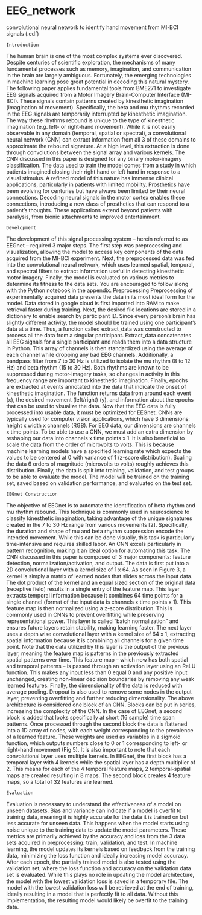 # EEG_network
convolutional neural network to identify hand movement from MI-BCI signals (.edf)

	Introduction
The human brain is one of the most complex systems ever discovered. Despite centuries of scientific exploration, the mechanisms of many fundamental processes such as memory, imagination, and communication in the brain are largely ambiguous. Fortunately, the emerging technologies in machine learning pose great potential in decoding this natural mystery.
	The following paper applies fundamental tools from BME271 to investigate EEG signals acquired from a Motor Imagery Brain-Computer Interface (MI-BCI). These signals contain patterns created by kinesthetic imagination (imagination of movement). Specifically, the beta and mu rhythms recorded in the EEG signals are temporarily interrupted by kinesthetic imagination. The way these rhythms rebound is unique to the type of kinesthetic imagination (e.g. left- or right-hand movement). While it is not easily observable in any domain (temporal, spatial or spectral), a convolutional neural network (CNN) can extract information from all 3 of these domains to approximate the rebound signature. At a high level, this extraction is done through convolutions between the signal array and various kernels. The CNN discussed in this paper is designed for any binary motor-imagery classification. The data used to train the model comes from a study in which patients imagined closing their right hand or left hand in response to a visual stimulus. 
	A refined model of this nature has immense clinical applications, particularly in patients with limited mobility. Prosthetics have been evolving for centuries but have always been limited by their neural connections. Decoding neural signals in the motor cortex enables these connections, introducing a new class of prosthetics that can respond to a patient’s thoughts. These applications extend beyond patients with paralysis, from bionic attachments to improved entertainment. 

	Development
The development of this signal processing system – herein referred to as EEGnet – required 3 major steps. The first step was preprocessing and visualization, allowing the model to access key components of the data acquired from the MI-BCI experiment. Next, the preprocessed data was fed into the convolutional neural network, which uses learned spatial, temporal, and spectral filters to extract information useful in detecting kinesthetic motor imagery. Finally, the model is evaluated on various metrics to determine its fitness to the data sets. You are encouraged to follow along with the Python notebook in the appendix.
	Preprocessing
Preprocessing of experimentally acquired data presents the data in its most ideal form for the model. Data stored in google cloud is first imported into RAM to make retrieval faster during training. Next, the desired file locations are stored in a dictionary to enable search by participant ID. Since every person’s brain has slightly different activity, the model should be trained using one participant’s data at a time. Thus, a function called extract_data was constructed to process all the data from a singular participant. 
	Extract_data concatenates all EEG signals for a single participant and reads them into a data structure in Python. This array of channels is then standardized using the average of each channel while dropping any bad EEG channels. Additionally, a bandpass filter from 7 to 30 Hz is utilized to isolate the mu rhythm (8 to 12 Hz) and beta rhythm (15 to 30 Hz). Both rhythms are known to be suppressed during motor-imagery tasks, so changes in activity in this frequency range are important to kinesthetic imagination. Finally, epochs are extracted at events annotated into the data that indicate the onset of kinesthetic imagination.  The function returns data from around each event (x), the desired movement (left/right) (y), and information about the epochs that can be used to visualize the data. 
	Now that the EEG data is fully processed into usable data, it must be optimized for EEGnet. CNNs are typically used for computer vision applications, which have 3 dimensions: height x width x channels (RGB). For EEG data, our dimensions are channels x time points. To be able to use a CNN, we must add an extra dimension by reshaping our data into channels x time points x 1. It is also beneficial to scale the data from the order of microvolts to volts. This is because machine learning models have a specified learning rate which expects the values to be centered at 0 with variance of 1 (z-score distribution). Scaling the data 6 orders of magnitude (microvolts to volts) roughly achieves this distribution. Finally, the data is split into training, validation, and test groups to be able to evaluate the model. The model will be trained on the training set, saved based on validation performance, and evaluated on the test set. 
 
	EEGnet Construction 
The objective of EEGnet is to automate the identification of beta rhythm and mu rhythm rebound. This technique is commonly used in neuroscience to classify kinesthetic imagination, taking advantage of the unique signatures created in the 7 to 30 Hz range from various movements [2]. Specifically, the duration and shape of mu and beta rhythm suppression encode the intended movement. While this can be done visually, this task is particularly time-intensive and requires skilled labor. An CNN excels particularly in pattern recognition, making it an ideal option for automating this task. The CNN discussed in this paper is composed of 3 major components: feature detection, normalization/activation, and output. 
	The data is first put into a 2D convolutional layer with a kernel size of 1 x 64. As seen in Figure 3, a kernel is simply a matrix of learned nodes that slides across the input data. The dot product of the kernel and an equal sized section of the original data (receptive field) results in a single entry of the feature map. This layer extracts temporal information because it combines 64 time points for a single channel (format of the input data is channels x time points x 1). This feature map is then normalized using a z-score distribution. This is commonly used in CNNs to prevent overfitting while preserving representational power. This layer is called “batch normalization” and ensures future layers retain stability, making learning faster.  The next layer uses a depth wise convolutional layer with a kernel size of 64 x 1, extracting spatial information because it is combining all channels for a given time point. Note that the data utilized by this layer is the output of the previous layer, meaning the feature map is patterns in the previously extracted spatial patterns over time.  This feature map – which now has both spatial and temporal patterns – is passed through an activation layer using an ReLU function. This makes any input less than 0 equal 0 and any positive input unchanged, creating non-linear decision boundaries by removing any weak learned features. Finally, the dimensionality of the data is reduced with average pooling. Dropout is also used to remove some nodes in the output layer, preventing overfitting and further reducing dimensionality.
	The above architecture is considered one block of an CNN. Blocks can be put in series, increasing the complexity of the CNN. In the case of EEGnet, a second block is added that looks specifically at short (16 sample) time span patterns. Once processed through the second block the data is flattened into a 1D array of nodes, with each weight corresponding to the prevalence of a learned feature. These weights are used as variables in a sigmoid function, which outputs numbers close to 0 or 1 corresponding to left- or right-hand movement (Fig 5). 
	It is also important to note that each convolutional layer uses multiple kernels. In EEGnet, the first block has a temporal layer with 4 kernels while the spatial layer has a depth multiplier of 2. This means for each of the 4 temporal feature maps, 2 temporal-spatial maps are created resulting in 8 maps. The second block creates 4 feature maps, so a total of 32 features are learned. 

	Evaluation
Evaluation is necessary to understand the effectiveness of a model on unseen datasets. Bias and variance can indicate if a model is overfit to training data, meaning it is highly accurate for the data it is trained on but less accurate for unseen data. This happens when the model starts using noise unique to the training data to update the model parameters. These metrics are primarily achieved by the accuracy and loss from the 3 data sets acquired in preprocessing: train, validation, and test. In machine learning, the model updates its kernels based on feedback from the training data, minimizing the loss function and ideally increasing model accuracy. After each epoch, the partially trained model is also tested using the validation set, where the loss function and accuracy on the validation data set is evaluated. While this plays no role in updating the model architecture, the model with the lowest validation loss is saved in a temporary file. The model with the lowest validation loss will be retrieved at the end of training, ideally resulting in a model that is perfectly fit to all data. Without this implementation, the resulting model would likely be overfit to the training data. 

